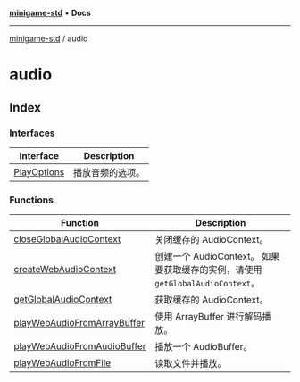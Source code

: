 [**minigame-std**](../../README.md) • **Docs**

***

[minigame-std](../../README.md) / audio

# audio

## Index

### Interfaces

| Interface | Description |
| ------ | ------ |
| [PlayOptions](interfaces/PlayOptions.md) | 播放音频的选项。 |

### Functions

| Function | Description |
| ------ | ------ |
| [closeGlobalAudioContext](functions/closeGlobalAudioContext.md) | 关闭缓存的 AudioContext。 |
| [createWebAudioContext](functions/createWebAudioContext.md) | 创建一个 AudioContext。 如果要获取缓存的实例，请使用 `getGlobalAudioContext`。 |
| [getGlobalAudioContext](functions/getGlobalAudioContext.md) | 获取缓存的 AudioContext。 |
| [playWebAudioFromArrayBuffer](functions/playWebAudioFromArrayBuffer.md) | 使用 ArrayBuffer 进行解码播放。 |
| [playWebAudioFromAudioBuffer](functions/playWebAudioFromAudioBuffer.md) | 播放一个 AudioBuffer。 |
| [playWebAudioFromFile](functions/playWebAudioFromFile.md) | 读取文件并播放。 |
